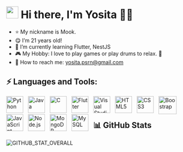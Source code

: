 # <a href="https://www.gautamkrishnar.com/"><img src="https://media.giphy.com/media/hvRJCLFzcasrR4ia7z/giphy.gif" width="32px"></a> Hi there, I'm Yosita 👩‍💻

- ⭐ My nickname is Mook.
- 😋 I’m 21 years old!
- 🌱 I’m currently learning Flutter, NestJS
- 🎮 My Hobby: I love to play games or play drums to relax. 🥁
- 📧 How to reach me: yosita.psrn@gmail.com

## ⚡ Languages and Tools:
<img align="left" alt="Python" width="45px" src="https://img.icons8.com/color/48/000000/python.png" style="padding-right:10px;" />
<img align="left" alt="Java" width="45px" src="https://cdn.icon-icons.com/icons2/2415/PNG/512/java_original_logo_icon_146458.png" style="padding-right:10px;" />
<img align="left" alt="C" width="45px" src="https://upload.wikimedia.org/wikipedia/commons/thumb/1/18/C_Programming_Language.svg/1200px-C_Programming_Language.svg.png"        style="padding-right:10px;" />
<img align="left" alt="Flutter" width="45px" src="https://iconape.com/wp-content/png_logo_vector/flutter.png" style="padding-right:10px;" />
<img align="left" alt="Visual Studio Code" width="45px" src="https://cdn.jsdelivr.net/gh/devicons/devicon/icons/vscode/vscode-original.svg" style="padding-right:10px;" />
<img align="left" alt="HTML5" width="45px" src="https://cdn.jsdelivr.net/gh/devicons/devicon/icons/html5/html5-original.svg" style="padding-right:10px;" />
<img align="left" alt="CSS3" width="45px" src="https://cdn.jsdelivr.net/gh/devicons/devicon/icons/css3/css3-original.svg" style="padding-right:10px;" />
<img align="left" alt="Boostrap" width="48px" src="https://img.icons8.com/color/48/000000/bootstrap.png" style="padding-right:10px;" />
<img align="left" alt="JavaScript" width="45px" src="https://cdn.jsdelivr.net/gh/devicons/devicon/icons/javascript/javascript-original.svg" style="padding-right:10px;" />
<img align="left" alt="Node.js" width="45px" src="https://cdn.jsdelivr.net/gh/devicons/devicon/icons/nodejs/nodejs-original.svg" style="padding-right:10px;" />
<img align="left" alt="MongoDB" width="45px" src="https://cdn.jsdelivr.net/gh/devicons/devicon/icons/mongodb/mongodb-original.svg" style="padding-right:10px;" />
<img align="left" alt="MySQL" width="45px" src="https://cdn.jsdelivr.net/gh/devicons/devicon/icons/mysql/mysql-original.svg" style="padding-right:10px;" />

<br />
<br />

## 📊 GitHub Stats
![GITHUB_STAT_OVERALL](https://github-readme-stats.vercel.app/api?username=RemoNight&show_icons=true&theme=material-palenight&count_private=true&include_all_commits=true&hide_title=false&line_height=21)



